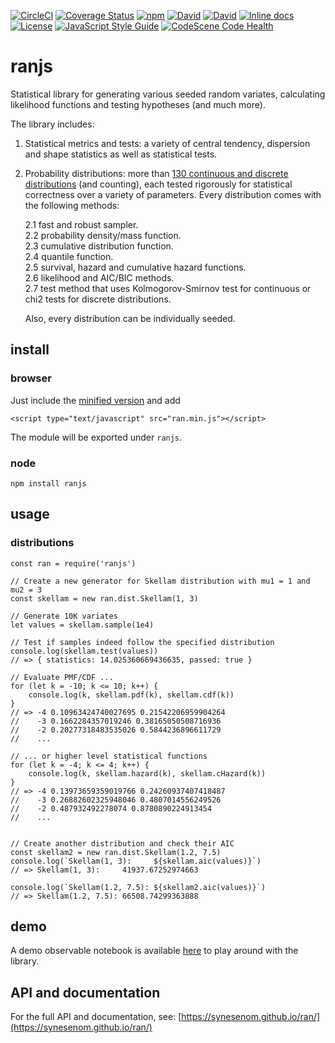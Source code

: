 [![CircleCI](https://img.shields.io/circleci/build/github/synesenom/ran)](https://app.circleci.com/pipelines/github/synesenom/ran)
[![Coverage Status](https://coveralls.io/repos/github/synesenom/ran/badge.svg?branch=master)](https://coveralls.io/github/synesenom/ran?branch=master)
[![npm](https://img.shields.io/npm/v/ranjs.svg)](https://www.npmjs.com/package/ranjs)
[![David](https://img.shields.io/david/synesenom/ranjs.svg)](https://david-dm.org/synesenom/ran)
[![David](https://img.shields.io/david/dev/synesenom/ranjs.svg)](https://david-dm.org/synesenom/ran)
[![Inline docs](http://inch-ci.org/github/synesenom/ran.svg?branch=master)](http://inch-ci.org/github/synesenom/ran)
[![License](https://img.shields.io/npm/l/ranjs.svg)](https://www.npmjs.com/package/ranjs)
[![JavaScript Style Guide](https://img.shields.io/badge/code_style-standard-brightgreen.svg)](https://standardjs.com)
[![CodeScene Code Health](https://codescene.io/projects/20135/status-badges/code-health)](https://codescene.io/projects/20135)

# ranjs

Statistical library for generating various seeded random variates, calculating likelihood functions and testing hypotheses (and much more).

The library includes:

1. Statistical metrics and tests: a variety of central tendency, dispersion and shape statistics as well as statistical tests.
2. Probability distributions: more than [130 continuous and discrete distributions](https://synesenom.github.io/ran/#dist.Distribution) (and counting), each tested rigorously for statistical correctness over a variety of parameters. Every distribution comes with the following methods:

    2.1 fast and robust sampler.  
    2.2 probability density/mass function.  
    2.3 cumulative distribution function.  
    2.4 quantile function.  
    2.5 survival, hazard and cumulative hazard functions.  
    2.6 likelihood and AIC/BIC methods.  
    2.7 test method that uses Kolmogorov-Smirnov test for continuous or chi2 tests for discrete distributions.

    Also, every distribution can be individually seeded.

## install

### browser

Just include the [minified version](https://unpkg.com/ranjs@1.19.2/dist/ranjs.min.js) and add

```
<script type="text/javascript" src="ran.min.js"></script>
```
The module will be exported under `ranjs`.

### node

```
npm install ranjs
```

## usage

### distributions

```
const ran = require('ranjs')

// Create a new generator for Skellam distribution with mu1 = 1 and mu2 = 3
const skellam = new ran.dist.Skellam(1, 3)

// Generate 10K variates
let values = skellam.sample(1e4)

// Test if samples indeed follow the specified distribution
console.log(skellam.test(values))
// => { statistics: 14.025360669436635, passed: true }

// Evaluate PMF/CDF ...
for (let k = -10; k <= 10; k++) {
    console.log(k, skellam.pdf(k), skellam.cdf(k))
}
// => -4 0.10963424740027695 0.21542206959904264
//    -3 0.1662284357019246 0.38165050508716936
//    -2 0.20277318483535026 0.5844236896611729
//    ...

// ... or higher level statistical functions
for (let k = -4; k <= 4; k++) {
    console.log(k, skellam.hazard(k), skellam.cHazard(k))
}
// => -4 0.13973659359019766 0.24260937407418487
//    -3 0.26882602325948046 0.4807014556249526
//    -2 0.487932492278074 0.8780890224913454
//    ...


// Create another distribution and check their AIC
const skellam2 = new ran.dist.Skellam(1.2, 7.5)
console.log(`Skellam(1, 3):     ${skellam.aic(values)}`)
// => Skellam(1, 3):     41937.67252974663

console.log(`Skellam(1.2, 7.5): ${skellam2.aic(values)}`)
// => Skellam(1.2, 7.5): 66508.74299363888
```

## demo

A demo observable notebook is available [here](https://beta.observablehq.com/@synesenom/ranjs-demo) to play around with the library.

## API and documentation

For the full API and documentation, see: [https://synesenom.github.io/ran/](https://synesenom.github.io/ran/)

